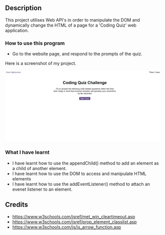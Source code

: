 
## Description 
This project utilises Web API's in order to manipulate the DOM and dynamically change the HTML of a page for a 'Coding Quiz' web application. 

### How to use this program

* Go to the website page, and respond to the prompts of the quiz. 

Here is a screenshot of my project. 

![Image of Password Generator ](./assets/IMG-Quiz.png)


### What I have learnt 

* I have learnt how to use the appendChild() method to add an element as a child of another element. 
* I have learnt how to use the DOM to access and manipulate HTML elements
* I have learnt how to use the addEventListener() method to attach an evenet listener to an element. 



## Credits 

* https://www.w3schools.com/jsref/met_win_cleartimeout.asp
* https://www.w3schools.com/jsref/prop_element_classlist.asp
* https://www.w3schools.com/js/js_arrow_function.asp


